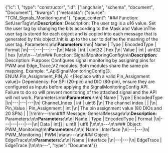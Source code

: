 {"lc": 1, "type": "constructor", "id": ["langchain", "schema", "document", "Document"], "kwargs": {"metadata": {"source": "TCM_Signals_Monitoring.md"}, "page_content": "### Function: SetUserTag\n\n**Description:** Description: The user tag is a u16 value. Set the user tag by changing the bits according to the Mask and Value.\nThe user tag is stored for each object and is copied into each message that is generated by this object.\nIt is up to the user to define the meaning of the user tag. Parameters:\n\n**Parameters:**\n\n| Name | Type | EncodedType | Format |\n|---|---|---|---|\n| Mask | int | uint32 | hex |\n| Value | int | uint32 | hex |\n\n\n---\n\n### Function: SignalMonitoringConfig\n\n**Description:** Description: Purpose: Configures signal monitoring by assigning pins for PWM and Edge_Trace_V2 modules. Both modules share the same pin mapping. Example: *_ApiSignalMonitoringConfig(3, ENUM.Pin_Assignment_PIN_A) <[Replace with a valid Pin_Assignment value]> Dependency: For SPI (20-pin) and DIO (80-pin), ensure they are configured as inputs before applying the SignalMonitoringConfig API. Failure to do so will prevent monitoring of the attached signal and the API will not work. Parameters:\n\n**Parameters:**\n\n| Name | Type | EncodedType |\n|---|---|---|\n| Channel_Index | int | uint8 |\n| The channel index |  |  |\n| Pin_Value | Pin_Assignment | int |\n| The pin assignment value (80 DIOs and 20 SPIs) |  |  |\n\n\n---\n\n### Message: GeneralMessage\n\n**Description:** Parameters:\n\n**Parameters:**\n\n| Name | Type | EncodedType | Format |\n|---|---|---|---|\n| Data | int[] | uint8 | utf8 |\n\n\n---\n\n### Object: PWM_Monitoring\n\n**Parameters:**\n\n| Name | Interface |\n|---|---|\n| PWM_Monitoring | PWM |\n\n\n---\n\n### Object: EdgeTrace\n\n**Parameters:**\n\n| Name | Interface |\n|---|---|\n| EdgeTrace | EdgeTrace |\n\n\n---", "type": "Document"}}